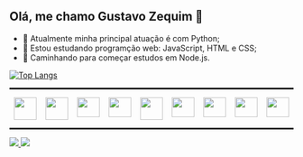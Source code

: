 ## Olá, me chamo Gustavo Zequim 👋

- 🔭 Atualmente minha principal atuação é com Python;
- 🌱 Estou estudando programção web: JavaScript, HTML e CSS;
- 🧐 Caminhando para começar estudos em Node.js.
<div>
<a href="https://github.com/gustavozequim/github-readme-stats">
  <img src="https://github-readme-stats.vercel.app/api/top-langs/?username=gustavozequim&langs_count=8&theme=dracula" alt="Top Langs" />
</a>
</div>
<hr style="height: 3px;">
<div style="display: inline;display: flex; flex-direction: row;justify-content: space-around;">
  <img src="https://cdn.jsdelivr.net/gh/devicons/devicon@latest/icons/python/python-original.svg" width='40' height='40'/>
  <img src="https://cdn.jsdelivr.net/gh/devicons/devicon@latest/icons/pytest/pytest-original.svg" width='40' height='40'/>
  <img src="https://cdn.jsdelivr.net/gh/devicons/devicon@latest/icons/javascript/javascript-original.svg" width='40' height='35'/>
  <img src="https://cdn.jsdelivr.net/gh/devicons/devicon@latest/icons/flutter/flutter-original.svg" width='40' height='35'/>
  <img src="https://cdn.jsdelivr.net/gh/devicons/devicon@latest/icons/docker/docker-plain.svg" width='40' height='40'/>
  <img src="https://cdn.jsdelivr.net/gh/devicons/devicon@latest/icons/figma/figma-original.svg" width='40' height='35'/>
  <img src="https://cdn.jsdelivr.net/gh/devicons/devicon@latest/icons/git/git-original.svg" width='40' height='35'/>
  <img src="https://cdn.jsdelivr.net/gh/devicons/devicon@latest/icons/vscode/vscode-original.svg" width='40' height='35'/>
  <img src="https://cdn.jsdelivr.net/gh/devicons/devicon@latest/icons/linux/linux-original.svg" width='40' height='35'/>
</div>
<hr style="height: 3px;">
<div>
  <a href="mailto:gustavozequim9@gmail.com">
  <img src="https://img.shields.io/badge/Gmail-D14836?style=for-the-badge&logo=gmail&logoColor=white"/>
  <a href="https://www.linkedin.com/in/gustavo-zequim-maldonado-407485209" target="_blank"><img src="https://img.shields.io/badge/-LinkedIn-%230077B5?style=for-the-badge&logo=linkedin&logoColor=white" target="_blank"></a>
</a>
</div>

